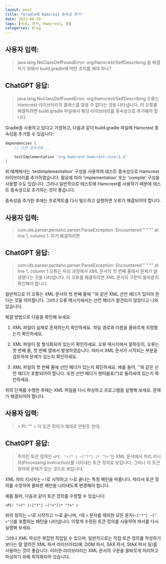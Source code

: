```yaml
---
layout: post
title: "Gradle에 Hamcrest 종속성 추가"
date: 2023-06-30
tags: [속성, 추가, Hamcrest, 종]
categories: blog
---
```


## 사용자 입력:
> java.lang.NoClassDefFoundError: org/hamcrest/SelfDescribing 을 해결하기 위해서 build.gradle에 어떤 조치를 해야 하나?

## ChatGPT 응답:
> java.lang.NoClassDefFoundError: org/hamcrest/SelfDescribing 오류는 Hamcrest 라이브러리의 클래스를 찾을 수 없다는 것을 나타냅니다. 이 오류를 해결하려면 build.gradle 파일에서 해당 라이브러리를 종속성으로 추가해야 합니다. 

Gradle을 사용하고 있다고 가정하고, 다음과 같이 build.gradle 파일에 Hamcrest 종속성을 추가할 수 있습니다:

```groovy
dependencies {
    // 다른 종속성들...

    testImplementation 'org.hamcrest:hamcrest-core:1.3'
}
```

위 예제에서는 'testImplementation' 구성을 사용하여 테스트 종속성으로 Hamcrest 라이브러리를 추가하였습니다. 필요에 따라 'implementation' 또는 'compile' 구성을 사용할 수도 있습니다. 그러나 일반적으로 테스트에 Hamcrest를 사용하기 때문에 테스트 종속성으로 추가하는 것이 좋습니다.

종속성을 추가한 후에는 프로젝트를 다시 빌드하고 실행하면 오류가 해결되어야 합니다.

## 사용자 입력:
> com.ids.parser.pentaho.parser.ParseException: Encountered " <PI> "<?xml version=\"1.0\" encoding=\"UTF-8\"?> "" at line 1, column 1. 이거 해결하려면 

## ChatGPT 응답:
> com.ids.parser.pentaho.parser.ParseException: Encountered "<PI> "<?xml version=\"1.0\" encoding=\"UTF-8\"?> "" at line 1, column 1 오류는 파싱 과정에서 XML 문서의 첫 번째 줄에서 문제가 발생했다는 것을 나타냅니다. 이 오류를 해결하려면 XML 문서의 구문이 올바른지 확인해야 합니다.

일반적으로 이 오류는 XML 문서의 첫 번째 줄에 '<?xml version="1.0" encoding="UTF-8"?>'와 같은 XML 선언 헤더가 있어야 한다는 것을 의미합니다. 그러나 오류 메시지에서는 선언 헤더가 발견되지 않았다고 나와 있습니다.

해결 방법으로 다음을 확인해 보세요:

1. XML 파일이 실제로 존재하는지 확인하세요. 파일 경로와 이름을 올바르게 지정했는지 확인하세요.

2. XML 파일이 잘 형식화되어 있는지 확인하세요. 오류 메시지에서 말하듯이, 오류는 첫 번째 줄, 첫 번째 열에서 발생하였습니다. 따라서 XML 문서가 시작되는 부분을 검토하여 문제가 있는지 확인하세요.

3. XML 파일의 첫 번째 줄에 선언 헤더가 있는지 확인하세요. 예를 들어, '<?xml version="1.0" encoding="UTF-8"?>'와 같은 선언 헤더가 포함되어야 합니다. 또한 선언 헤더가 쌍따옴표(")로 둘러싸여 있는지 확인하세요.

위의 단계를 수행한 후에는 XML 파일을 다시 파싱하고 프로그램을 실행해 보세요. 문제가 해결되어야 합니다.

## 사용자 입력:
> < PI: "<?" ( ~["?"] )* "?>" > 이 토큰 정의가 제대로 안된듯 한데.

## ChatGPT 응답:
> 주어진 토큰 정의인 `<PI: "<?" ( ~["?"] )* "?>"`는 XML 문서에서 처리 지시자(Processing Instruction)를 나타내는 토큰 정의로 보입니다. 그러나 이 토큰 정의에 문제가 있는 것으로 보입니다.

XML 처리 지시자는 `<?`로 시작하고 `?>`로 끝나는 특정 패턴을 따릅니다. 따라서 토큰 정의를 수정하여 올바른 패턴을 나타내도록 변경해야 합니다.

예를 들어, 다음과 같이 토큰 정의를 수정할 수 있습니다:

```
<PI: "<?" (~["?"] ~["<"])* "?>" >
```

위의 정의는 `<?`로 시작하고 `?>`로 끝나며, `?`와 `<` 문자를 제외한 모든 문자(`~["?"] ~["<"]`)를 포함하는 패턴을 나타냅니다. 이렇게 수정된 토큰 정의를 사용하여 파서를 다시 실행해 보세요.

그러나 XML 파싱은 복잡한 작업일 수 있으며, 일반적으로는 직접 토큰 정의를 작성하기보다는 잘 알려진 XML 파서 라이브러리(예: DOM 파서, SAX 파서, StAX 파서 등)를 사용하는 것이 좋습니다. 이러한 라이브러리는 XML 문서의 구문을 올바르게 처리하고 파싱하기 위해 최적화되어 있습니다.

